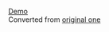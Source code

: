 [Demo](https://valq7711.github.io/todo_mvc)  
Converted from [original one](https://vuejs.org/v2/examples/todomvc.html)
